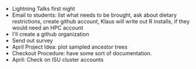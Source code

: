 + Lightning Talks first night
+ Email to students: list what needs to be brought, ask about dietary restrictions, create github 
account, Klaus will write out R installs, if they would need an HPC account
+ I'll create a github organization
+ Send out survey
+ April Project Idea: plot sampled ancestor trees
+ Checkout Procedure: have some sort of documentation.
+ April: Check on ISU cluster accounts